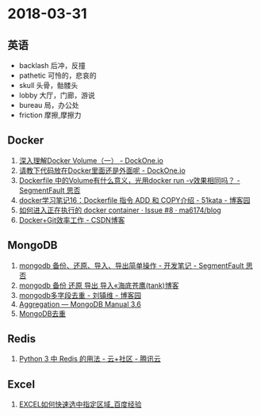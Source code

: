 # 2018-03-31

## 英语
* backlash 后冲，反撞
* pathetic 可怜的，悲哀的
* skull 头骨，骷髅头
* lobby 大厅，门廊，游说
* bureau 局，办公处
* friction 摩擦,摩擦力


## Docker
1. [深入理解Docker Volume（一） - DockOne.io](http://dockone.io/article/128)
2. [请教下代码放在Docker里面还是外面呢 - DockOne.io](http://dockone.io/question/24)
3. [Dockerfile 中的Volume有什么意义，光用docker run -v效果相同吗？ - SegmentFault 思否](https://segmentfault.com/q/1010000004107293)
4. [docker学习笔记16：Dockerfile 指令 ADD 和 COPY介绍 - 51kata - 博客园](https://www.cnblogs.com/51kata/p/5264894.html)
5. [如何进入正在执行的 docker container · Issue #8 · ma6174/blog](https://github.com/ma6174/blog/issues/8)
6. [Docker+Git效率工作 - CSDN博客](https://blog.csdn.net/qq_29245097/article/details/52996911)

## MongoDB
1. [mongodb 备份、还原、导入、导出简单操作 - 开发笔记 - SegmentFault 思否](https://segmentfault.com/a/1190000006236494)
2. [mongodb 备份 还原 导出 导入«海底苍鹰(tank)博客](http://blog.51yip.com/nosql/1573.html)
3. [mongodb多字段去重 - 刘镇维 - 博客园](http://www.cnblogs.com/liuzhenwei/p/7987403.html)
4. [Aggregation — MongoDB Manual 3.6](https://docs.mongodb.com/manual/aggregation/)
5. [MongoDB去重](http://yangcongchufang.com/remove-duplicate-from-mongodb.html)

## Redis
1. [Python 3 中 Redis 的用法 - 云+社区 - 腾讯云](https://cloud.tencent.com/developer/article/1005553)

## Excel
1. [EXCEL如何快速选中指定区域_百度经验](https://jingyan.baidu.com/article/08b6a5919fc0ad14a909224f.html)
